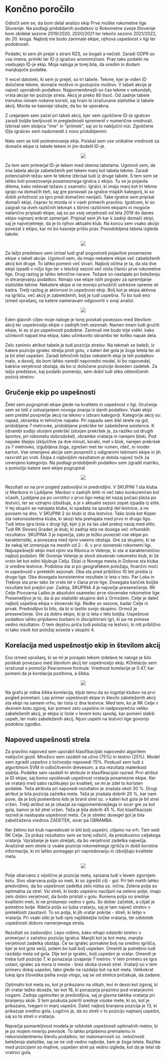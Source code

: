# Končno poročilo

Odločil sem se, da bom delal analizo ekip Prve moške rokometne lige Slovenije. Na podlagi pridobljenih podatkov iz Rokometne zveze Slovenije bom obdelal sezone 2019/2020, 2020/2021 ter tekočo sezono 2021/2022, do 20. kroga. Najbolj me bodo zanimale ekipe, njihova uspešnost v ligi ter podobnosti.

Podatki, ki sem jih prejel s strani RZS, so bogati a nečisti. Zaradi GDPR so vsa imena, priimki ter ID-ji igralcev anonimizirani. Prav tako podatki ne vsebujejo ID-je ekip. Moja naloga je torej bila, da uredim in dodam manjkajoče podatke.

V excel datoteki, ki sem jo prejel, so tri tabele. Tekme, kjer je viden ID določene tekme, domače moštvo in gostujoče moštvo. V tabeli akcije je največ uporabnih podatkov. Najpomembnejši so čas tekme v sekundah, vrsta akcije ter pozicije strela. Akcij je preko 80 tisoč. Od zadnje tabele trenutno nimam nobene koristi, saj hrani le izračunane statistike iz tabele akcij. Morda se kasneje izkaže, da bo še uporabna. 

Z urejanjem sem začel pri tabeli akcij, kjer sem zgoščene ID-je igralcev zaradi boljše berljivosti in preglednosti spremenil v numerične vrednosti. Izbrisal sem stolpca "ime" in "priimek", saj so to naključni nizi. Zgoščene IDje igralcev sem nadomestil z novo pridobljenimi.

Nato sem se lotil poimenovanja ekip. Poiskal sem vse unikatne vrednosti za domače ekipe iz tabele tekem in jim dodelil ID-je.

<p align="center">
  <img src="https://github.com/krivecluka/PR21LK/blob/main/img/ekipe.PNG"/>
</p>

Za tem sem primerjal ID-je tekem med obema tabelama. Ugotovil sem, da ima tabela akcije zabeleženih pet tekem manj kot tabela tekme. Zaradi potencialnih težav sem te tekme izbrisal tudi iz druge tabele. S tem sem se lahko lotil povezovanja posameznega igralca z ekipo. Tu se je pojavila dilema, kako reševati težavo z osamelci. Igralci, ki imajo manj kot tri tekme igrajo na domačih tleh, saj gre ponavadi za igralce mlajših kategorij, ki so dobili priložnost za igro pred domačimi navijači. Take igralce sem pripisal domači ekipi, čeprav to morda ni v vseh primerih pravilno. Igralcem, ki so zaigrali na dveh različnih tekmah s štirimi različnimi ekipami ni mogoče natančno pripisati ekipe, saj so po vsej verjetnosti od leta 2019 do danes ekipo najmanj enkrat zamenjali. Pripisal sem jih kar k zadnji domači ekipi, saj je najverjetneje, da je to njihov aktualni klub. Na koncu sem vsako akcijo povezal z ekipo, kar mi bo kasneje prišlo prav. Posodobljena tabela izgleda takole:

<p align="center">
  <img src="https://github.com/krivecluka/PR21LK/blob/main/img/akcije.PNG"/>
</p>

Za lažjo predstavo sem izrisal tudi graf pogostosti pojavitve posamezne ekipe v tabeli akcije. Ugotovil sem, da imajo nekatere ekipe več zabeleženih akcij kot druge. To lahko pomeni več stvari. Najbolj očitna je ta, da sta dve ekipi izpadli v nižjo ligo ter v letošnji sezoni več nista članici prve rokometne lige. Drug razlog je lahko tehnične narave. Težave so nastajale pri beleženju in shranjevanju podatkov. Nimajo vse ekipe istih pogojev za spremljanje statistike tekme. Nekatere ekipe si ne morejo privoščiti ustrezne opreme ali kadra. Tretji razlog je aktivnost in uspešnost ekip. Bolj kot je ekipa aktivna na igrišču, več akcij je zabeleženih, bolj je tudi uspešna. To bo tudi eno izmed vprašanj, na katere nameravam odgovoriti v svoji analizi. 

<p align="center">
  <img src="https://github.com/krivecluka/PR21LK/blob/main/img/akcije_barh.png"/>
</p>

Eden glavnih ciljev moje naloge je torej poiskati povezavo med številom akcij ter uspešnostjo ekipe v zadnjih treh sezonah. 
Namen imam tudi gručiti ekipe, ki so si po uspešnosti podobne. Zanimali me bodo trije vidiki: kako učinkovit napad ima ekipa, kako učinkovito obrambo ter koliko napak dela.

Zelo zanimiv atribut tabele je tudi pozicija strelov. Na tekmah se beleži, iz katere pozicije igralec strelja proti golu, v kateri del gola je žoga letela ter ali je bil strel uspešen. Zaradi tehničnih težav nekaterih ekip je teh podatkov malo, a dovolj, da bom lahko naredil napovedni model, ki bo napovedal, kakšna verjetnost obstaja, da bo iz določene pozicije dosešen zadetek. Za lažjo predstavo, kaj podatki pomenijo, sem dobil tudi sliko oštevilčenih pozicij strelov:

<h2>Gručenje ekip po uspešnosti </h2>

Želel sem pogrupirati ekipe glede na kvaliteto in uspešnost v ligi. Gručenja sem se lotil z ustvarjanjem novega znanja iz danih podatkov. Vsaki ekipi sem preštel povprečje akcij na tekmo v izbrani kategoriji. Kategorije akcij so: napad, obramba in tehnične napake. Pri napadu sem štel strele na gol, pridobljene 7 metrovke, pridobljene prekrške ter zabeležene asistence. K obrambi sodijo storjeni prekrški (storjen prekršek je, za razliko od drugih športov, pri rokometu dobrodošel), obrambe vratarja in narejeni bloki. Pod napake štejejo izključitve za dve minuti, koraki, met v blok, narejen prekršek za 7 metrovko, izgubljena žoga, zgrešen met ter rumen, rdeč, in moder karton. Vse omenjene akcije sem povprečil z odigranimi tekmami ekipe in jih razvrstil po vrsti. Ekipa z najboljšim rezultatom je dobila največ točk za omenjeno kategorijo. Na podlagi pridobljenih podatkov sem zgradil matriko, s pomočjo katere sem ekipe pogrupiral. 

<p align="center">
  <img src="https://github.com/krivecluka/PR21LK/blob/main/img/dendogram.png"/>
</p>

Rezultati so na prvi pogled zadovoljivi in predvidljivi. 
V SKUPINI 1 sta kluba iz Maribora in Ljubljane. Maribor v zadnjih letih ni več tako konkurenčen kot včasih, Ljubljana pa po uvrstitvi v prvo ligo nekaj let nazaj počasi pleza po lestvici, ter se vztrajno izbolšuje, a je v aktualni sezoni zopet izpadla iz elite. V tej skupini se nahajata kluba, ki spadata na spodnji del lestvice, a ne povsem na dno. 
V SKUPINI 2 so klubi iz dna lestvice. Tako Izola kot Koper sta nekonsistentna kluba, ki skozi leta prehajata med prvo in drugo ligo. Tudi letos igra Izola v drugi ligi, kjer ji je za las ušel preboj nazaj med elito. Tudi RK Slovenj Gradec je klub, ki zadnja leta ne dosega več vrhunskih rezultatov.
SKUPINA 3 je največja, zato je težko povezati vse ekipe po karakteristiki, a povezava med njimi vseeno obstaja. Gre za skupino, ki se že nekaj let izmenjuje na mestih od 2.- 6. v prvi slovenski rokometni ligi. Najuspešnejši ekipi med njimi sta Ribnica in Velenje, ki sta si karakteristično najbolj podobni. RK Gorenje Velenje je slovit slovenski rokometni klub, ki že vrsto let kot edini kljubuje Celju. Ekipi iz Novega mesta in Dobove sta kluba iz sredine lestvice. Podobna sta si po geografskem položaju, finančni moči in uspešnosti v preteklih sezonah. Oba sta pred približno 10 leti prešla iz druge lige. Oba dosegata konsistentne rezultate iz leta v leto. Par Loka in Trebnje sta prav tako že vrsto let v člana prve lige. Dosegata kanček boljše rezultate kot prejšni par.
Zadnja, SKUPINA 4 je največje presenečenje. RK Celje Pivovarna Laško je absolutni osamelec prve slovenske rokometne lige. Presenetljivo je to, da si po statistiki skupino deli z Ormožem. Celje je daleč najbolj uspešna ekipa v slovenski ligi. Redke so sezone, kadar Celje ni prvak. Predvidljivo bi bilo, da bi si lastilo svojo skupino. Ormož je presenečenje. Gre za dobro ekipo, ki je iz leta v leto boljša. Uspešnost podatkov lahko pripišemo borbeni in disciplinirani igri, ki pa ne prinese vedno rezultatov. O tem dejstvu priča tudi položaj na lestvici, ki niti približno ni tako visok kot položaj soseda v skupini 4.

<h2>Korelacija med uspešnostjo ekip in številom akcij </h2>

Eno izmed vprašanj, ki se mi je porajalo tekom izdelave te naloge je bilo poiskati povezavo med številom akcij ter uspešnostjo ekip. KOrelacijo sem izračunal s pomočjo Pearsonove formule. Vrednost korelacije je 0.47, kar pomeni da je korelacija pozitivna, a šibka.

<p align="center">
  <img src="https://github.com/krivecluka/PR21LK/blob/main/img/korelacija.png"/>
</p>

Na grafu je vidna šibka korelacija, kljub temu da so logotipi klubov na prvi pogled pometani. Lep primer uspešnosti ekipe in število zabeleženih akcij sta ekipi na samem vrhu, ter tista iz dna lestvice. Med tem, ko je RK Celje v desnem kotu zgoraj, kar pomeni zelo uspešno in nadpovprečno veliko zabeleženih akcij, je ekipa iz Izole v levem kotu spodaj, kar pomeni slabši uspeh, ter malo zabeleženih akcij. Njuni uspehi na lestvici lige govorijo podobno zgodbo.


<h2>Napoved uspešnosti strela </h2>

Za pravilno napoved sem uporabil klasifikacijski napovedni algoritem naključni gozd. Množico sem razdelil na učno (75%) in testno (25%). Model sem zgradil uspešno z točnostjo napovedi 75%. Poskusil sem tudi z algoritmom SVM in odločitvenim drevesom, a sta rezultata malenkost slabša. Podatke sem razdelil tri atribute in klasifikacijski razred. Prvi atribut je ID ekipe, saj bomo upoštevali uspešnost vratarja posamezne ekipe. Ker se vratarji med sabo razlikujejo po kvaliteti, se mi je zdel to koristen podatek. Teža atributa pri napovedi rezultatov je znašala okoli 30 %. Drugi atribut je bila pozicija začetka meta. Teža je znašala dobrih 20 %, kar nam pove, da je bolj pomembno kdo je branil strel oz. v kateri kot gola je bil strel vržen. Tretji atribut se je izkazal za najpomembnejšega in sicer gre za kot gola, kamor je bil strel vržen. Teža je bila dobrih 45 %. Kot klasifikacijski razred je nastopala uspešnost meta. Če je strelec dosegel gol je bila zabelčežena vrednos ZADETEK, sicer pa OBRAMBA.

Ker želimo kot klub napredovati in biti bolj uspešni, ciljamo na vrh. Tam sedi RK Celje. Za prikaz rezultatov sem se torej odločil, da preizkusimo celjskega vratarja. Vprašanje je kam streljati, da bo verjetnost zadetka največja. Analiziral sem strele iz vsake pozicije rokometnega igrišča in dobil koristne informacije, ki mi lahko pomagajo pri napredovanju in izboljšajo kvalitete meta.

<p align="center">
  <img src="https://github.com/krivecluka/PR21LK/blob/main/img/streli_GIF.gif"/>
</p>

Polje obarvano z vijolično je pozicija meta, opisana tudi v levem zgornjem kotu. Sivo obarvana polja so meti, ki so zgrešili cilj - gol. Pri teh metih lahko predvidimo, da bo uspešnost zadetka zelo nizka oz. nična. Zelena polja so optimalna za strel. Vsi streli, ki bodo uspešno naciljani na zeleno polje, imajo zelo dobro verjetnost, da bodo pristali v golu. Rumena polja so srednje kvalitetni meti, ki ne pristanejo vedno v golu. So dober začetek, a ciljati je potrebno bolje. Rdeča polja so ljuba vratarju, saj je tam največ strelov v preteklosti zaustavil. To so polja, ki jih vratar pokrije - streli, ki letijo v vratarja. Pri vsaki sliki je tudi opis najšibkejše točke vratarja, ter odstotek uspešnosti dobvro namerjenega strela.

Rezultati so zadovoljivi. Lepo vidimo, kako nihajo odstotki strelov v primerjavi z začetno pozicijo igralca. Manjši kot je kot meta, manjša verjetnost zadetka obstaja. Če se igralec pomakne bolj na sredino igrišča, kjer je kot gola večji, potem bo tudi bolj uspešen. Omeniti je potrebno tudi razdaljo meta od gola. Dlje kot je igralec, bolj uspešen je vratar. Omeniti je treba tudi pozicijo 7, ki ponazarja izvajanje 7 metrov. V tem primeru se igra ustavi, igralec pa mora iz mesta - brez skoka izvesti strel. Vratarji so v tem primeru dokaj uspešni, tako glede na razdaljo kot na kot meta. Velikokrat tukaj igra človeška psiha svojo vlogo, saj se od strelca pričakuje, da zadane.

Optimalni kot meta so, kot je prikazano na slikah, levi in desni kot zgoraj, ki jih vratar težko doseže, ter kot 18, ki ponazarja praznino pod vratarjevimi nogami. Zadnja ugotovitev je predvidljiva, saj je glavna taktika vratarja pri branjenju skok. S tem poskuša pokriti srednje visoke mete, ki so, kot je prikazano, tvegani in manj uspešni. Daleč najbolj branjena pozicija je 13, ki prikazuje sredino gola. Logično je, da so streli v to pozicijo najmanj uspešni, saj so to streli v vratarja.

Največja pomankljivost modela je odstotek uspešnosti optimalnih metov, ki je po mojem mnenju previsok. To lahko pripišemo premalemu in nekonsistentnemu številu podatkov, ter malomarnosti oz. netočnosti beleženja statistike, saj se ne vidi vedno najbolje, kam je žoga letela. Razlike med pozicijami so majhne, uspešen strel pa vedno izgleda, kot da je letel ob vratnici gola.
